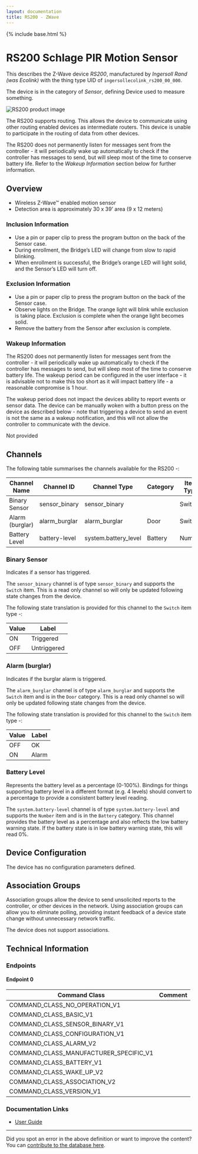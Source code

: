 ```yaml
---
layout: documentation
title: RS200 - ZWave
---
```


{% include base.html %}

# RS200 Schlage PIR Motion Sensor
This describes the Z-Wave device *RS200*, manufactured by *Ingersoll Rand (was Ecolink)* with the thing type UID of ```ingersollecolink_rs200_00_000```.

The device is in the category of *Sensor*, defining Device used to measure something.

![RS200 product image](https://opensmarthouse.org/zwavedatabase/695/image/)


The RS200 supports routing. This allows the device to communicate using other routing enabled devices as intermediate routers.  This device is unable to participate in the routing of data from other devices.

The RS200 does not permanently listen for messages sent from the controller - it will periodically wake up automatically to check if the controller has messages to send, but will sleep most of the time to conserve battery life. Refer to the *Wakeup Information* section below for further information.

## Overview

  * Wireless Z-Wave™ enabled motion sensor
  * Detection area is approximately 30 x 39’ area (9 x 12 meters)

### Inclusion Information

  * Use a pin or paper clip to press the program button on the back of the Sensor case.
  * During enrollment, the Bridge’s LED will change from slow to rapid blinking.
  * When enrollment is successful, the Bridge’s orange LED will light solid, and the Sensor’s LED will turn off.

### Exclusion Information

  * Use a pin or paper clip to press the program button on the back of the Sensor case.
  * Observe lights on the Bridge. The orange light will blink while exclusion is taking place. Exclusion is complete when the orange light becomes solid.
  * Remove the battery from the Sensor after exclusion is complete.

### Wakeup Information

The RS200 does not permanently listen for messages sent from the controller - it will periodically wake up automatically to check if the controller has messages to send, but will sleep most of the time to conserve battery life. The wakeup period can be configured in the user interface - it is advisable not to make this too short as it will impact battery life - a reasonable compromise is 1 hour.

The wakeup period does not impact the devices ability to report events or sensor data. The device can be manually woken with a button press on the device as described below - note that triggering a device to send an event is not the same as a wakeup notification, and this will not allow the controller to communicate with the device.


Not provided

## Channels

The following table summarises the channels available for the RS200 -:

| Channel Name | Channel ID | Channel Type | Category | Item Type |
|--------------|------------|--------------|----------|-----------|
| Binary Sensor | sensor_binary | sensor_binary |  | Switch | 
| Alarm (burglar) | alarm_burglar | alarm_burglar | Door | Switch | 
| Battery Level | battery-level | system.battery_level | Battery | Number |

### Binary Sensor
Indicates if a sensor has triggered.

The ```sensor_binary``` channel is of type ```sensor_binary``` and supports the ```Switch``` item. This is a read only channel so will only be updated following state changes from the device.

The following state translation is provided for this channel to the ```Switch``` item type -:

| Value | Label     |
|-------|-----------|
| ON | Triggered |
| OFF | Untriggered |

### Alarm (burglar)
Indicates if the burglar alarm is triggered.

The ```alarm_burglar``` channel is of type ```alarm_burglar``` and supports the ```Switch``` item and is in the ```Door``` category. This is a read only channel so will only be updated following state changes from the device.

The following state translation is provided for this channel to the ```Switch``` item type -:

| Value | Label     |
|-------|-----------|
| OFF | OK |
| ON | Alarm |

### Battery Level
Represents the battery level as a percentage (0-100%). Bindings for things supporting battery level in a different format (e.g. 4 levels) should convert to a percentage to provide a consistent battery level reading.

The ```system.battery-level``` channel is of type ```system.battery-level``` and supports the ```Number``` item and is in the ```Battery``` category.
This channel provides the battery level as a percentage and also reflects the low battery warning state. If the battery state is in low battery warning state, this will read 0%.


## Device Configuration

The device has no configuration parameters defined.

## Association Groups

Association groups allow the device to send unsolicited reports to the controller, or other devices in the network. Using association groups can allow you to eliminate polling, providing instant feedback of a device state change without unnecessary network traffic.

The device does not support associations.
## Technical Information

### Endpoints

#### Endpoint 0

| Command Class | Comment |
|---------------|---------|
| COMMAND_CLASS_NO_OPERATION_V1| |
| COMMAND_CLASS_BASIC_V1| |
| COMMAND_CLASS_SENSOR_BINARY_V1| |
| COMMAND_CLASS_CONFIGURATION_V1| |
| COMMAND_CLASS_ALARM_V2| |
| COMMAND_CLASS_MANUFACTURER_SPECIFIC_V1| |
| COMMAND_CLASS_BATTERY_V1| |
| COMMAND_CLASS_WAKE_UP_V2| |
| COMMAND_CLASS_ASSOCIATION_V2| |
| COMMAND_CLASS_VERSION_V1| |

### Documentation Links

* [User Guide](https://www.opensmarthouse.org/zwavedatabase/695/Download-the-Schlage-Motion-Sensor-User-Guide-Here-1.pdf)

---

Did you spot an error in the above definition or want to improve the content?
You can [contribute to the database here](https://www.opensmarthouse.org/zwavedatabase/695).

